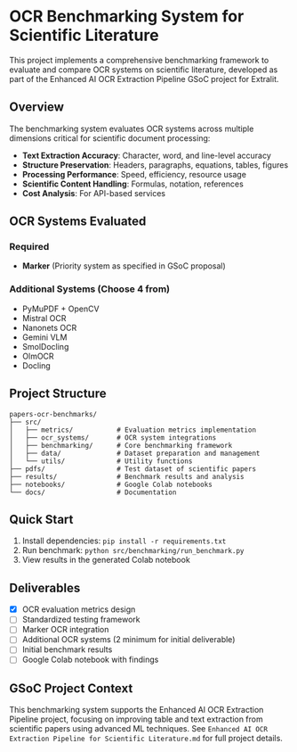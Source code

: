 # OCR Benchmarking System for Scientific Literature

This project implements a comprehensive benchmarking framework to evaluate and compare OCR systems on scientific literature, developed as part of the Enhanced AI OCR Extraction Pipeline GSoC project for Extralit.

## Overview

The benchmarking system evaluates OCR systems across multiple dimensions critical for scientific document processing:

- **Text Extraction Accuracy**: Character, word, and line-level accuracy
- **Structure Preservation**: Headers, paragraphs, equations, tables, figures
- **Processing Performance**: Speed, efficiency, resource usage
- **Scientific Content Handling**: Formulas, notation, references
- **Cost Analysis**: For API-based services

## OCR Systems Evaluated

### Required
- **Marker** (Priority system as specified in GSoC proposal)

### Additional Systems (Choose 4 from)
- PyMuPDF + OpenCV
- Mistral OCR
- Nanonets OCR
- Gemini VLM
- SmolDocling
- OlmOCR
- Docling

## Project Structure

```
papers-ocr-benchmarks/
├── src/
│   ├── metrics/           # Evaluation metrics implementation
│   ├── ocr_systems/       # OCR system integrations
│   ├── benchmarking/      # Core benchmarking framework
│   ├── data/              # Dataset preparation and management
│   └── utils/             # Utility functions
├── pdfs/                  # Test dataset of scientific papers
├── results/               # Benchmark results and analysis
├── notebooks/             # Google Colab notebooks
└── docs/                  # Documentation
```

## Quick Start

1. Install dependencies: `pip install -r requirements.txt`
2. Run benchmark: `python src/benchmarking/run_benchmark.py`
3. View results in the generated Colab notebook

## Deliverables

- [x] OCR evaluation metrics design
- [ ] Standardized testing framework
- [ ] Marker OCR integration
- [ ] Additional OCR systems (2 minimum for initial deliverable)
- [ ] Initial benchmark results
- [ ] Google Colab notebook with findings

## GSoC Project Context

This benchmarking system supports the Enhanced AI OCR Extraction Pipeline project, focusing on improving table and text extraction from scientific papers using advanced ML techniques. See `Enhanced AI OCR Extraction Pipeline for Scientific Literature.md` for full project details.